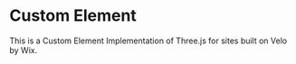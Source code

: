 # Custom Element

This is a Custom Element Implementation of Three.js for sites built on Velo by Wix.